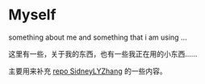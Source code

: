 # Myself

something about me and something that i am using ...

这里有一些，关于我的东西，也有一些我正在用的小东西……

主要用来补充 [repo SidneyLYZhang](https://github.com/SidneyLYZhang/SidneyLYZhang) 的一些内容。
